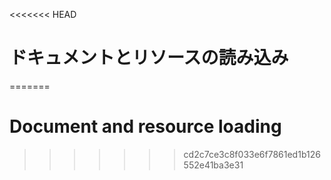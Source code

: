 
<<<<<<< HEAD
# ドキュメントとリソースの読み込み
=======
# Document and resource loading
>>>>>>> cd2c7ce3c8f033e6f7861ed1b126552e41ba3e31
